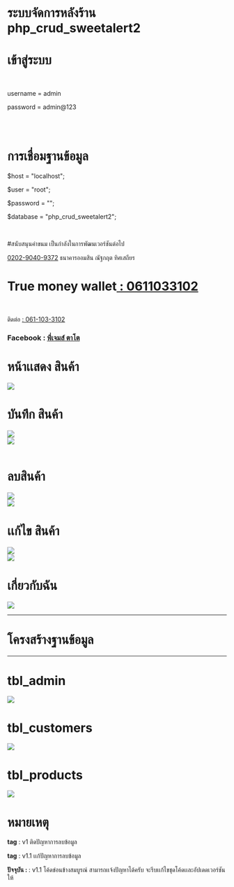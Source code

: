 # ระบบจัดการหลังร้าน php_crud_sweetalert2

<h1>เข้าสู่ระบบ</h1> <br/>
<p>username = admin</p> 
<p>password = admin@123</p><br/>
<br/>

<h1>การเชื่อมฐานข้อมูล</h1>  
<p>$host = "localhost";</p> 
<p>$user = "root";</p>  
<p>$password = "";</p> 
<p>$database = "php_crud_sweetalert2";</p> <br/>

#สนับสนุนค่าขนม เป็นกำลังในการพัฒนเวอร์ชันต่อไป

<a href="#">0202-9040-9372</a> ธนาคารออมสิน ณัฐกฤต ทิศเสถียร <br/>

<h1>True money wallet<a href=""> : 0611033102</a></h1> <br/>

ติดต่อ <a href="#"> : 061-103-3102</a><br/>

<h3>Facebook : <a href="https://www.facebook.com/profile.php?id=100040304628322">พี่เจมส์ ตาโต</a></h3>

<h1>หน้าเเสดง สินค้า</h1>
<img src="www/reviews/ProductsList.png" />
<br/>
<h1>บันทึก สินค้า</h1>
<img src="www/reviews/insertProduct.png" />
<br/>
<img src="www/reviews/insertSuccess.png" /> 
<br/>
<br/>
<h1>ลบสินค้า</h1>
<img src="www/reviews/DeleteProduct.png" />
<br/>
<img src="www/reviews/DeleteSuccess.png" />
<br/>
<h1>เเก้ไข สินค้า</h1>
<img src="www/reviews/UpdateData.png" />
<br/>
<img src="www/reviews/UpdateSuccess.png" />
<br/>
<h1>เกี่ยวกับฉัน</h1>
<img src="www/reviews/Contract.png" /><br/>
<hr>
<h1>โครงสร้างฐานข้อมูล</h1>
<hr>
<h1>tbl_admin</h1>
<img src="โครงสร้างฐานข้อมูล/tbl_admin.png" /><br/>
<h1>tbl_customers</h1>
<img src="โครงสร้างฐานข้อมูล/tbl_customers.png" /><br/>
<h1>tbl_products</h1>
<img src="โครงสร้างฐานข้อมูล/tbl_products.png" /> <br/>
 
<h1>หมายเหตุ</h1>
<p><strong>tag</strong> : v1 ติดปัญหาการลบข้อมูล</p>
<p><strong>tag</strong> : v1.1 เเก้ปัญหาการลบข้อมูล</p>
<p><strong>ปัจจุบัน : </strong> : v1.1 โค้ดข่อนข้างสมบูรณ์ สามารถเเจ้งปัญหาได้ครับ จะรีบเเก้ไขชุดโค้ดเเละอัปเดดเวอร์ชันให้</p>
